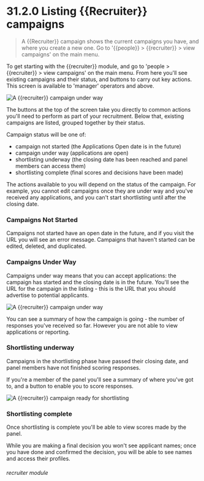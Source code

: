 # 31.2.0 Listing {{Recruiter}} campaigns

> A {{Recruiter}} campaign shows the current campaigns you have, and where you create a new one.  Go to '{{people}} > {{recruiter}} > view campaigns' on the main menu.

To get starting with the {{recruiter}} module, and go to 'people > {{recruiter}} > view campaigns' on the 
main menu.  From here you'll see existing campaigns and their status, and buttons to carry out 
key actions.  This screen is available to 'manager' operators and above.

![A {{recruiter}} campaign under way](31.1.0a.gif)

The buttons at the top of the screen take you directly to common actions you'll need to perform
as part of your recruitment.  Below that, existing campaigns are listed, grouped together
by their status.

Campaign status will be one of:
- campaign not started (the Applications Open date is in the future)
- campaign under way (applications are open)
- shortlisting underway (the closing date has been reached and panel members can access them)
- shortlisting complete (final scores and decisions have been made)

The actions available to you will depend on the status of the campaign.  For example,
you cannot edit campaigns once they are under way and you've received any applications, 
and you can't start shortlisting until after the closing date.

### Campaigns Not Started

Campaigns not started have an open date in the future, and if you visit the URL you will see an error
message.  Campaigns that haven't started can be edited, deleted, and duplicated.

### Campaigns Under Way

Campaigns under way means that you can accept applications: the campaign has started and the closing
date is in the future.  You'll see the URL for the campaign in the listing - this is the URL
that you should advertise to potential applicants.

![A {{recruiter}} campaign under way](31.1.0b.png)

You can see a summary of how the campaign is going - the number of responses you've received so far. 
However you are not able to view applications or reporting.

### Shortlisting underway

Campaigns in the shortlisting phase have passed their closing date, and panel members have not finished
scoring responses.

If you're a member of the panel you'll see a summary of where you've got to, and a button to enable you to
score responses.

![A {{recruiter}} campaign ready for shortlisting](31.1.0d.png)

### Shortlisting complete

Once shortlisting is complete you'll be able to view scores made by the panel.

While you are making a final decision you won't see applicant names; once you have done and confirmed
the decision, you will be able to see names and access their profiles.


###### recruiter module
